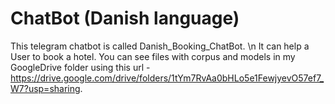 # ChatBot (Danish language)

This telegram chatbot is called Danish_Booking_ChatBot.
\n It can help a User to book a hotel.
You can see files with corpus and models in my GoogleDrive folder using this url - https://drive.google.com/drive/folders/1tYm7RvAa0bHLo5e1FewjyevO57ef7_W7?usp=sharing.
